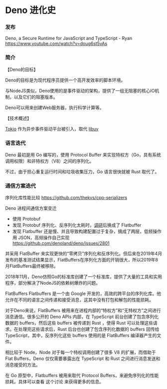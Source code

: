 # Deno 进化史





### 发布

Deno, a Secure Runtime for JavaScript and TypeScript - Ryan  https://www.youtube.com/watch?v=doug6st5vAs


### 简介

【Deno的目标】

Deno的目标是为现代程序员提供一个高开发效率的脚本环境。

与NodeJS类似，Deno使用的是事件驱动的架构，提供了一组无阻塞的核心IO机制，以及它们的阻塞版本。

Deno可以用来创建Web服务器，执行科学计算等。


【技术概述】

[Tokio](https://github.com/tokio-rs/tokio) 作为异步事件驱动平台被引入，取代 [libuv](https://github.com/libuv/libuv)




### 语言迭代

Deno 最初是用 Go 编写的，使用 Protocol Buffer 来实现特权方（Go，具有系统调用权限）和非特权方（V8）之间的序列化。

不过，由于担心重复运行时间和垃圾收集压力，Go 语言很快就被 Rust 取代了。







### 通信方案迭代

序列化库性能比较 https://github.com/thekvs/cpp-serializers

Deno 进程间通信方案变迁
* 使用 Protobuf
* 发现 Protobuf 序列化、反序列化太耗时，[调研](https://github.com/denoland/deno/issues/269)后换成了 Flatbuffer
* 发现 Flatbuffer 还是慢、并且导致构建配置过于复杂，搞成了两层，低频操作用 JSON，高频操作自己实现 https://github.com/denoland/deno/issues/2801



并采用 FlatBuffer 来实现更快的“零拷贝”序列化和反序列化。但后来在2019年4月发布的基准测试结果显示，FlatBuffers在序列化方面的开销很大，所以2019年8月FlatBuffers最终被移除。

2018年11月，Deno仿照Go的标准库创建了一个标准库，提供了大量的工具和实用程序，部分解决了NodeJS的依赖树爆炸的问题。




FlatBuffers
Flatbuffers 是一个由 Google 开发的，高效的跨平台的序列化库。他允许在不同的语言之间传递和接受消息，这其中没有打包和解包的性能损耗。

对于Deno来说，FlatBuffers 被用来在进程内部的“特权方”和“无特权方”之间进行消息通信。很多公开的 Deno APIs 内部，在 TypeScript 前台创建了包含序列化数据的 buffers，然后这些 buffers 被传递到 Rust ，使得 Rust 可以处理这些请求。在处理完这些请求后，Rust 后台也创建了包含序列化数据的 buffers 回传给 TypeScript，其中，反序列化这些 buffers 使用的是 FlatBuffers 编译器产生的文件。

相比较于 Node，Node 对于每一个特权调用创建了很多 V8 的扩展，而借助于 Flat Buffers，Deno 仅仅需要暴露出在 TypeScript 和 Rust 之间进行消息发送和消息接受的方法。

在 Go 原型中，Flatbuffers 被用来取代 Protocol Buffers，来避免序列化的性能损耗。具体可以查看 这个讨论 来获得更多的信息。












